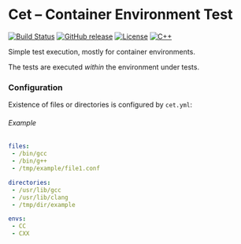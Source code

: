 # Cet – Container Environment Test

[![Build Status](https://travis-ci.com/offa/cet.svg?branch=master)](https://travis-ci.com/offa/cet)
[![GitHub release](https://img.shields.io/github/release/offa/cet.svg)](https://github.com/offa/cet/releases)
[![License](https://img.shields.io/badge/license-GPLv3-yellow.svg)](LICENSE)
[![C++](https://img.shields.io/badge/c++-17-green.svg)]()

Simple test execution, mostly for container environments.

The tests are executed *within* the environment under tests.


### Configuration

Existence of files or directories is configured by `cet.yml`:

###### Example

```yml
files:
 - /bin/gcc
 - /bin/g++
 - /tmp/example/file1.conf

directories:
 - /usr/lib/gcc
 - /usr/lib/clang
 - /tmp/dir/example

envs:
 - CC
 - CXX
```
